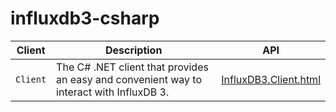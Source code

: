 # influxdb3-csharp

| Client   | Description                                                                              | API                                               |
|----------|------------------------------------------------------------------------------------------|---------------------------------------------------|
| `Client` | The C# .NET client that provides an easy and convenient way to interact with InfluxDB 3. | [InfluxDB3.Client.html](api/InfluxDB3.Client.yml) |
